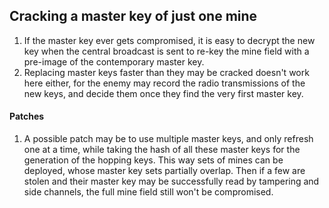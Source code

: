 ## Cracking a master key of just one mine
1) If the master key ever gets compromised, it is easy to decrypt the new key when the central broadcast is sent to re-key the mine field with a pre-image of the contemporary master key.
2) Replacing master keys faster than they may be cracked doesn't work here either, for the enemy may record the radio transmissions of the new keys, and decide them once they find the very first master key.

#### Patches
1) A possible patch may be to use multiple master keys, and only refresh one at a time, while taking the hash of all these master keys for the generation of the hopping keys. This way sets of mines can be deployed, whose master key sets partially overlap. Then if a few are stolen and their master key may be successfully read by tampering and side channels, the full mine field still won't be compromised.
